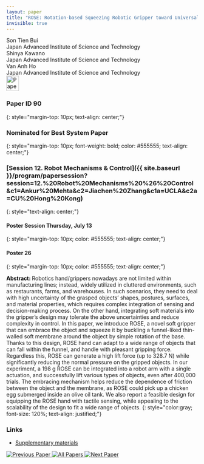 ```yaml
---
layout: paper
title: "ROSE: Rotation-based Squeezing Robotic Gripper toward Universal Handling of Objects"
invisible: true
---
```

<div class="paper-authors">
<div class="paper-author-box">
    <div class="paper-author-name">Son Tien Bui</div>
    <div class="paper-author-uni">Japan Advanced Institute of Science and Technology</div>
</div>
<div class="paper-author-box">
    <div class="paper-author-name">Shinya Kawano</div>
    <div class="paper-author-uni">Japan Advanced Institute of Science and Technology</div>
</div>
<div class="paper-author-box">
    <div class="paper-author-name">Van Anh Ho</div>
    <div class="paper-author-uni">Japan Advanced Institute of Science and Technology</div>
</div>

</div><div class="paper-pdf">
<div> <a href="http://www.roboticsproceedings.org/rss19/p090.pdf"><img src="{{ site.baseurl }}/images/paper_link.png" alt="Paper Website" width = "33"  height = "40"/></a> </div>
</div>

### Paper ID 90
{: style="margin-top: 10px; text-align: center;"}

### Nominated for Best System Paper
{: style="margin-top: 10px; font-weight: bold; color: #555555; text-align: center;"}

### [Session 12. Robot Mechanisms & Control]({{ site.baseurl }}/program/papersession?session=12.%20Robot%20Mechanisms%20%26%20Control&c1=Ankur%20Mehta&c2=Jiachen%20Zhang&c1a=UCLA&c2a=CU%20Hong%20Kong)
{: style="text-align: center;"}

#### Poster Session Thursday, July 13
{: style="margin-top: 10px; color: #555555; text-align: center;"}

#### Poster 26
{: style="margin-top: 10px; color: #555555; text-align: center;"}

<b style="color: black;">Abstract: </b>Robotics hand/grippers nowadays are not limited within manufacturing lines; instead, widely utilized in cluttered environments, such as restaurants, farms, and warehouses. In such scenarios, they need to deal with high uncertainty of the grasped objects’ shapes, postures, surfaces, and material properties, which requires complex integration of sensing and decision-making process. On the other hand, integrating soft materials into the gripper’s design may tolerate the above uncertainties and reduce complexity in control. In this paper, we introduce ROSE, a novel soft gripper that can embrace the object and squeeze it by buckling a funnel-liked thin-walled soft membrane around the object by simple rotation of the base. Thanks to this design, ROSE hand can adapt to a wide range of objects that can fall within the funnel, and handle with pleasant gripping force. Regardless this, ROSE can generate a high lift force (up to 328.7 N) while significantly reducing the normal pressure on the gripped objects. In our experiment, a 198 g ROSE can be integrated into a robot arm with a single actuation, and successfully lift various types of objects, even after 400,000 trials. The embracing mechanism helps reduce the dependence of friction between the object and the membrane, as ROSE could pick up a chicken egg submerged inside an olive oil tank. We also report a feasible design for equipping the ROSE hand with tactile sensing, while appealing to the scalability of the design to fit a wide range of objects.
{: style="color:gray; font-size: 120%; text-align: justified;"}


### Links
- [Supplementary materials](http://www.roboticsproceedings.org/rss19/p090_sup.zip)

<div class="paper-menu">
<a href="{{ site.baseurl }}/program/papers/089/"> <img src="{{ site.baseurl }}/images/previous_paper_icon.png" alt="Previous Paper" title="Previous Paper"/> </a>
<a href="{{ site.baseurl }}/program/papers"><img src="{{ site.baseurl }}/images/overview_icon.png" alt="All Papers" title="All Papers"/> </a>
<a href="{{ site.baseurl }}/program/papers/091/"> <img src="{{ site.baseurl }}/images/next_paper_icon.png" alt="Next Paper" title="Next Paper"/> </a>

</div>
